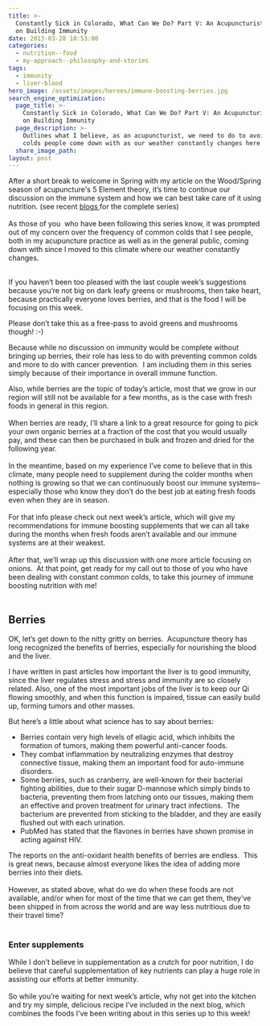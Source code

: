```yaml
---
title: >-
  Constantly Sick in Colorado, What Can We Do? Part V: An Acupuncturist's Take
  on Building Immunity
date: 2013-03-28 18:53:00
categories:
  - nutrition--food
  - my-approach--philosophy-and-stories
tags:
  - immunity
  - liver-blood
hero_image: /assets/images/heroes/immune-boosting-berries.jpg
search_engine_optimization:
  page_title: >-
    Constantly Sick in Colorado, What Can We Do? Part V: An Acupuncturist's Take
    on Building Immunity
  page_description: >-
    Outlines what I believe, as an acupuncturist, we need to do to avoid all the
    colds people come down with as our weather constantly changes here in CO
  share_image_path:
layout: post
---
```


<div>After a short break to welcome in Spring with my article on the Wood/Spring season of acupuncture's 5 Element theory, it&rsquo;s time to continue our discussion on the immune system and how we can best take care of it using nutrition. (see recent <a target="_blank" rel="noopener" href="http://r20.rs6.net/tn.jsp?e=0013_swFUGQfzXxRSL-U8qDDC9vVnk4b-ZTwpzxc1gzD6X9OAuekUBvfolFeWAuDfZW4jQ-_IgZtEUfVuufm3D4bRBXfYCI020Wr1b4rJ40MrfGbweab1tC9TKfdTsI0HcsSfVAihFwzgkzftW1_k8GwnmtX8uh1w2f">blogs </a>for the complete series)</div>

<div>&nbsp;</div>

<div>As those of you&nbsp; who have been following this series know, it was prompted out of my concern over the frequency of common colds that I see people, both in my acupuncture practice as well as in the general public, coming down with since I moved to this climate where our weather constantly changes.</div>

<div>&nbsp;</div>

If you haven’t been too pleased with the last couple week’s suggestions because you’re not big on dark leafy greens or mushrooms, then take heart, because practically everyone loves berries, and that is the food I will be focusing on this week. 

Please don’t take this as a free-pass to avoid greens and mushrooms though! :-)

Because while no discussion on immunity would be complete without bringing up berries, their role has less to do with preventing common colds and more to do with cancer prevention.  I am including them in this series simply because of their importance in overall immune function.

<div>Also, while berries are the topic of today&rsquo;s article, most that we grow in our region will still not be available for a few months, as is the case with fresh foods in general in this region.</div>

<div>&nbsp;</div>

<div>When berries are ready, I&rsquo;ll share a link to a great resource for going to pick your own organic berries at a fraction of the cost that you would usually pay, and these can then be purchased in bulk and frozen and dried for the following year.</div>

<div>&nbsp;</div>

<div>In the meantime, based on my experience I&rsquo;ve come to believe that in this climate, many people need to supplement during the colder months when nothing is growing so that we can continuously boost our immune systems&ndash;especially those who know they don&rsquo;t do the best job at eating fresh foods even when they are in season.</div>

<div>&nbsp;</div>

<div>For that info please check out next week&rsquo;s article, which will give my recommendations for immune boosting supplements that we can all take during the months when fresh foods aren&rsquo;t available and our immune systems are at their weakest.</div>

<div>&nbsp;</div>

<div>After that, we&rsquo;ll wrap up this discussion with one more article focusing on onions.&nbsp; At that point, get ready for my call out to those of you who have been dealing with constant common colds, to take this journey of immune boosting nutrition with me!</div>

<div>&nbsp;</div>

## Berries

OK, let’s get down to the nitty gritty on berries.  Acupuncture theory has long recognized the benefits of berries, especially for nourishing the blood and the liver. 

I have written in past articles how important the liver is to good immunity, since the liver regulates stress and stress and immunity are so closely related. Also, one of the most important jobs of the liver is to keep our Qi flowing smoothly, and when this function is impaired, tissue can easily build up, forming tumors and other masses. 

But here’s a little about what science has to say about berries:

* Berries contain very high levels of ellagic acid, which inhibits the formation of tumors, making them powerful anti-cancer foods.
* They combat inflammation by neutralizing enzymes that destroy connective tissue, making them an important food for auto-immune disorders.
* Some berries, such as cranberry, are well-known for their bacterial fighting abilities, due to their sugar D-mannose which simply binds to bacteria, preventing them from latching onto our tissues, making them an effective and proven treatment for urinary tract infections.  The bacterium are prevented from sticking to the bladder, and they are easily flushed out with each urination.
* PubMed has stated that the flavones in berries have shown promise in acting against HIV.

<div>The reports on the anti-oxidant health benefits of berries are endless.&nbsp; This is great news, because almost everyone likes the idea of adding more berries into their diets.&nbsp;</div>

<div>&nbsp;</div>

<div>However, as stated above, what do we do when these foods are not available, and/or when for most of the time that we can get them, they&rsquo;ve been shipped in from across the world and are way less nutritious due to their travel time?&nbsp;</div>

<div>&nbsp;</div>

### Enter supplements

<div>While I don&rsquo;t believe in supplementation as a crutch for poor nutrition, I do believe that careful supplementation of key nutrients can play a huge role in assisting our efforts at better immunity.&nbsp;</div>

<div>&nbsp;</div>

<div>So while you&rsquo;re waiting for next week&rsquo;s article, why not get into the kitchen and try my simple, delicious recipe I&rsquo;ve included in the next blog, which combines the foods I&rsquo;ve been writing about in this series up to this week!</div>